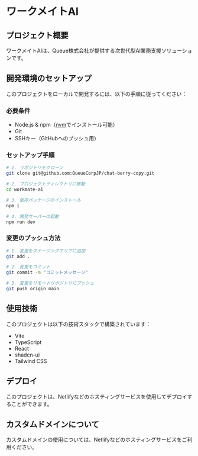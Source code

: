 # ワークメイトAI

## プロジェクト概要

ワークメイトAIは、Queue株式会社が提供する次世代型AI業務支援ソリューションです。

## 開発環境のセットアップ

このプロジェクトをローカルで開発するには、以下の手順に従ってください：

### 必要条件
- Node.js & npm（[nvm](https://github.com/nvm-sh/nvm#installing-and-updating)でインストール可能）
- Git
- SSHキー（GitHubへのプッシュ用）

### セットアップ手順

```sh
# 1. リポジトリをクローン
git clone git@github.com:QueueCorpJP/chat-berry-copy.git

# 2. プロジェクトディレクトリに移動
cd workmate-ai

# 3. 依存パッケージのインストール
npm i

# 4. 開発サーバーの起動
npm run dev
```

### 変更のプッシュ方法

```sh
# 1. 変更をステージングエリアに追加
git add .

# 2. 変更をコミット
git commit -m "コミットメッセージ"

# 3. 変更をリモートリポジトリにプッシュ
git push origin main
```

## 使用技術

このプロジェクトは以下の技術スタックで構築されています：

- Vite
- TypeScript
- React
- shadcn-ui
- Tailwind CSS

## デプロイ

このプロジェクトは、Netlifyなどのホスティングサービスを使用してデプロイすることができます。

## カスタムドメインについて

カスタムドメインの使用については、Netlifyなどのホスティングサービスをご利用ください。
